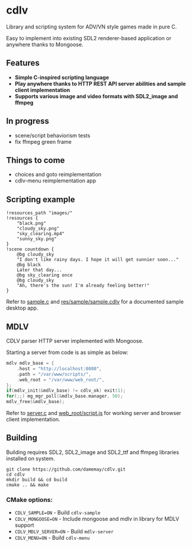 # cdlv
Library and scripting system for ADV/VN style games made in pure C.

Easy to implement into existing SDL2 renderer-based application or anywhere thanks to Mongoose.

## Features
- **Simple C-inspired scripting language**
- **Play anywhere thanks to HTTP REST API server abilities and sample client implementation**
- **Supports various image and video formats with SDL2_image and ffmpeg**

## In progress
- scene/script behaviorism tests
- fix ffmpeg green frame

## Things to come
- choices and goto reimplementation
- cdlv-menu reimplementation app

## Scripting example
```
!resources_path "images/"
!resources {
    "black.png"
    "cloudy_sky.png"
    "sky_clearing.mp4"
    "sunny_sky.png"
}
!scene countdown {
    @bg cloudy_sky
    "I don't like rainy days. I hope it will get sunnier soon..."
    @bg black
    Later that day...
    @bg sky_clearing once
    @bg cloudy_sky
    "Ah, there's the sun! I'm already feeling better!"
}
```
Refer to [sample.c](sample.c) and [res/sample/sample.cdlv](res/sample/sample.cdlv) for a documented sample desktop app.

## MDLV

CDLV parser HTTP server implemented with Mongoose.

Starting a server from code is as simple as below:
```c
mdlv mdlv_base = {
    .host = "http://localhost:8080",
    .path = "/var/www/scripts/",
    .web_root = "/var/www/web_root/",
};
if(mdlv_init(&mdlv_base) != cdlv_ok) exit(1);
for(;;) mg_mgr_poll(&mdlv_base.manager, 50);
mdlv_free(&mdlv_base);
```
Refer to [server.c](server.c) and [web_root/script.js](web_root/script.js) for working server and browser client implementation.

## Building
Building requires SDL2, SDL2_image and SDL2_ttf and ffmpeg libraries installed on system.

```
git clone https://github.com/damemay/cdlv.git
cd cdlv
mkdir build && cd build
cmake .. && make
```

### CMake options:
- `CDLV_SAMPLE=ON` - Build `cdlv-sample`
- `CDLV_MONGOOSE=ON` - Include mongoose and mdlv in library for MDLV support
- `CDLV_MDLV_SERVER=ON` - Build `mdlv-server`
- `CDLV_MENU=ON` - Build `cdlv-menu`

